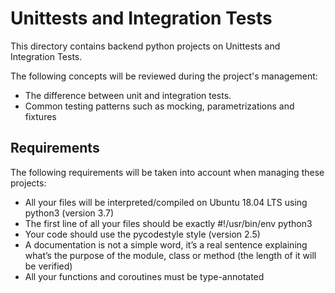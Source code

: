 # Unittests and Integration Tests
This directory contains backend python projects on Unittests and Integration Tests.

The following concepts will be reviewed during the project's management:
- The difference between unit and integration tests.
- Common testing patterns such as mocking, parametrizations and fixtures

## Requirements
The following requirements will be taken into account when managing these projects:

- All your files will be interpreted/compiled on Ubuntu 18.04 LTS using python3 (version 3.7)
- The first line of all your files should be exactly #!/usr/bin/env python3
- Your code should use the pycodestyle style (version 2.5)
- A documentation is not a simple word, it’s a real sentence explaining what’s the purpose of the module, class or method (the length of it will be verified)
- All your functions and coroutines must be type-annotated

